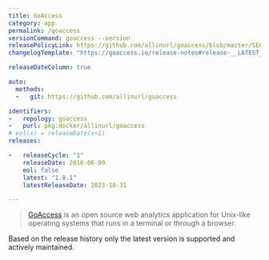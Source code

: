 ```yaml
---
title: GoAccess
category: app
permalink: /goaccess
versionCommand: goaccess --version
releasePolicyLink: https://github.com/allinurl/goaccess/blob/master/SECURITY.md
changelogTemplate: "https://goaccess.io/release-notes#release-__LATEST__"

releaseDateColumn: true

auto:
  methods:
  -   git: https://github.com/allinurl/goaccess

identifiers:
-   repology: goaccess
-   purl: pkg:docker/allinurl/goaccess
# eol(x) = releaseDate(x+1)
releases:

-   releaseCycle: "1"
    releaseDate: 2016-06-09
    eol: false
    latest: "1.8.1"
    latestReleaseDate: 2023-10-31

---
```


> [GoAccess](https://goaccess.io/) is an open source web analytics application for Unix-like operating systems that runs in a terminal or through a browser.

Based on the release history only the latest version is supported and actively maintained.
